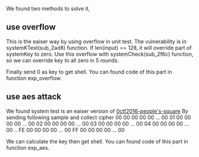 We found two methods to solve it,

## use overflow
This is the eaiser way by using overflow in unit test.
The vulnerability is in systemKTest(sub_2ad8) function. If len(input) == 128, it will override part of systemKey to zero. Use this overflow with systemCheck(sub_2f6c) function, so we can override key to all zero in 5 rounds.

Finally send 0 as key to get shell.
You can found code of this part in function exp_overflow.

## use aes attack
We found system test is an eaiser version of [0ctf2016-people's-square](https://github.com/p4-team/ctf/tree/master/2016-03-12-0ctf/peoples_square)
By sending following sample and collect cipher
00 00 00 00 00 ... 00
01 00 00 00 00 ... 00
02 00 00 00 00 ... 00
03 00 00 00 00 ... 00
04 00 00 00 00 ... 00
..
FE 00 00 00 00 ... 00
FF 00 00 00 00 ... 00

We can calculate the key then get shell.
You can found code of this part in function exp_aes.
